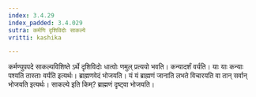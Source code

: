 ```yaml
---
index: 3.4.29
index_padded: 3.4.029
sutra: कर्मणि दृशिविदोः साकल्ये
vritti: kashika

---
```

कर्मण्युपपदे साकल्यविशिष्ते ऽर्थे दृशिविदोः धात्वोः णमुल् प्रत्ययो भवति। कन्यादर्शं वर्यति। याः याः कन्याः पश्यति तास्ताः वर्यति इत्यर्थः। ब्राह्मणवेदं भोजयति। यं यं ब्राह्मणं जानाति लभते विचारयति वा तान् सर्वान् भोजयति इत्यर्थः। साकल्ये इति किम्? ब्राह्मणं दृष्ट्वा भोजयति।